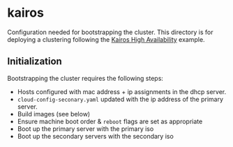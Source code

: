 # kairos

Configuration needed for bootstrapping the cluster. This directory is for
deploying a clustering following the [Kairos High Availability](https://kairos.io/docs/examples/ha/)
example.

## Initialization

Bootstrapping the cluster requires the following steps:

- Hosts configured with mac address + ip assignments in the dhcp server.
- `cloud-config-seconary.yaml` updated with the ip address of the primary server.
- Build images (see below)
- Ensure machine boot order & `reboot` flags are set as appropriate
- Boot up the primary server with the primary iso
- Boot up the secondary servers with the secondary iso
